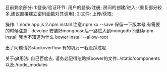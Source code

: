 目前剩余部分:
1:登录/验证环节:
用户的登录/注册; 
房间的创建/进入;
(重复部分较多,建议直接建立密码函数对其调用);
2:文件:
上传/获取;

操作:
1.node app.js
2.npm install
注意:npm xx --save 保留一下版本号,有需要的时候注意--devolpe
安装好mongoose后一路进入到mongodb下继续npm install 我也不知道为什么
bower install --allow-root

出了问题请@stackoverflow  有的坑万一我没踩过呢.

关于git用法:
自己百度去.
请务必记得忽略掉bower的文件:./static/components 以及./node_modules




